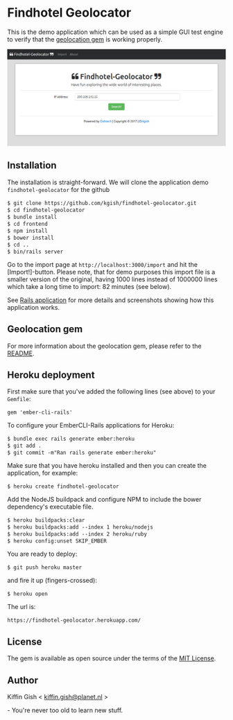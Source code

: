 # Findhotel Geolocator

This is the demo application which can be used as a simple GUI test engine to verify that the [geolocation gem](https://github.com/kgish/findhotel-geolocation-gem) is working properly.

![Screenshot of the homepage](images/screenshot-homepage.png)


## Installation

The installation is straight-forward. We will clone the application demo `findhotel-geolocator` for the github

```shell
$ git clone https://github.com/kgish/findhotel-geolocator.git
$ cd findhotel-geolocator
$ bundle install
$ cd frontend
$ npm install
$ bower install
$ cd ..
$ bin/rails server
```

Go to the import page at `http://localhost:3000/import` and hit the [Import!]-button. Please note, that for demo purposes this import file is a smaller version of the original, having 1000 lines instead of 1000000 lines which take a long time to import: 82 minutes (see below).

See [Rails application](https://github.com/kgish/findhotel-geolocation-gem#rails-application) for more details and screenshots showing how this application works.


## Geolocation gem

For more information about the geolocation gem, please refer to the [README](https://github.com/kgish/findhotel-geolocation-gem/blob/master/README.md).


## Heroku deployment

First make sure that you've added the following lines (see above) to your `Gemfile`:

```
gem 'ember-cli-rails'
```

To configure your EmberCLI-Rails applications for Heroku:

```shell
$ bundle exec rails generate ember:heroku
$ git add .
$ git commit -m"Ran rails generate ember:heroku"
```

Make sure that you have heroku installed and then you can create the application, for example:

```shell
$ heroku create findhotel-geolocator
```

Add the NodeJS buildpack and configure NPM to include the bower dependency's executable file.

```shell
$ heroku buildpacks:clear
$ heroku buildpacks:add --index 1 heroku/nodejs
$ heroku buildpacks:add --index 2 heroku/ruby
$ heroku config:unset SKIP_EMBER
```

You are ready to deploy:

```shell
$ git push heroku master
```

and fire it up (fingers-crossed):

```shell
$ heroku open
```

The url is:

```
https://findhotel-geolocator.herokuapp.com/
```


## License
The gem is available as open source under the terms of the [MIT License](http://opensource.org/licenses/MIT).


## Author

Kiffin Gish \< kiffin.gish@planet.nl \>

\- You're never too old to learn new stuff.
